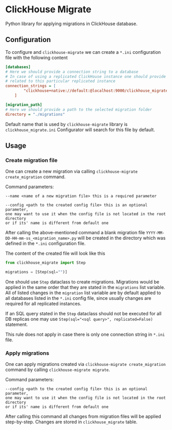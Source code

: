 # ClickHouse Migrate

Python library for applying migrations in ClickHouse database.

## Configuration

To configure and `clickhouse-migrate` we can create a `*.ini` configuration file with the following content

```ini
[databases]
# Here we should provide a connection string to a database
# In case of using a replicated ClickHouse instance one should provide all connection strings
# related to this particular replicated instance
connection_strings = [
        "clickhouse+native://default:@localhost:9000/clickhouse_migrate"
    ]

[migration_path]
# Here we should provide a path to the selected migration folder
directory = "./migrations"

```

Default name that is used by `clickhouse-migrate` library is `clickhouse_migrate.ini`
Configurator will search for this file by default.

## Usage

### Create migration file

One can create a new migration via calling `clickhouse-migrate create_migration` command.

Command parameters:
```
--name <name of a new migration file> this is a required parameter 

--config <path to the created config file> this is an optional parameter, 
one may want to use it when the config file is not located in the root directory 
or if its' name is different from default one
```

After calling the above-mentioned command a blank migration file `YYYY-MM-DD-HH-mm-ss_<migration_name>.py`
will be created in the directory which was defined in the `*.ini` configuration file.

The content of the created file will look like this
```python
from clickhouse_migrate import Step

migrations = [Step(sql="")]
```
One should use `Step` dataclass to create migrations. Migrations would be applied in the same order that they are stated in the `migrations` list variable.
All of listed changes in the `migration` list variable are by default applied to all databases listed in the `*.ini` config file, since usually changes are required for all replicated instances.

If an SQL query stated in the `Step` dataclass should not be executed for all DB replicas one may use `Step(sql="<sql query>", replicated=False)` statement.

This rule does not apply in case there is only one connection string in `*.ini` file.

### Apply migrations

One can apply migrations created via `clickhouse-migrate create_migration` command by calling `clickhouse-migrate migrate`.

Command parameters:
```
--config <path to the created config file> this is an optional parameter, 
one may want to use it when the config file is not located in the root directory 
or if its' name is different from default one
```
After calling this command all changes from migration files will be applied step-by-step. Changes are stored in `clickhouse_migrate` table.
